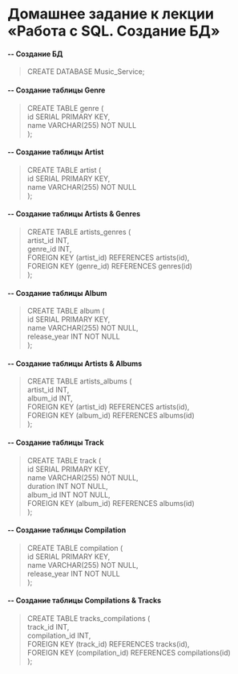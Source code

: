 # Домашнее задание к лекции «Работа с SQL. Создание БД»

#### -- Создание БД
> CREATE DATABASE Music_Service;

#### -- Создание таблицы Genre
> CREATE TABLE genre (\
  id SERIAL PRIMARY KEY,\
  name VARCHAR(255) NOT NULL\
);

#### -- Создание таблицы Artist
> CREATE TABLE artist (\
  id SERIAL PRIMARY KEY,\
  name VARCHAR(255) NOT NULL\
);

#### -- Создание таблицы Artists & Genres
> CREATE TABLE artists_genres (\
  artist_id INT,\
  genre_id INT,\
  FOREIGN KEY (artist_id) REFERENCES artists(id),\
  FOREIGN KEY (genre_id) REFERENCES genres(id)\
);

#### -- Создание таблицы Album
> CREATE TABLE album (\
  id SERIAL PRIMARY KEY,\
  name VARCHAR(255) NOT NULL,\
  release_year INT NOT NULL\
);

#### -- Создание таблицы Artists & Albums
> CREATE TABLE artists_albums (\
  artist_id INT,\
  album_id INT,\
  FOREIGN KEY (artist_id) REFERENCES artists(id),\
  FOREIGN KEY (album_id) REFERENCES albums(id)\
);

#### -- Создание таблицы Track
> CREATE TABLE track (\
  id SERIAL PRIMARY KEY,\
  name VARCHAR(255) NOT NULL,\
  duration INT NOT NULL,\
  album_id INT NOT NULL,\
  FOREIGN KEY (album_id) REFERENCES albums(id)\
);

#### -- Создание таблицы Compilation
> CREATE TABLE compilation (\
  id SERIAL PRIMARY KEY,\
  name VARCHAR(255) NOT NULL,\
  release_year INT NOT NULL\
);

#### -- Создание таблицы Compilations & Tracks
> CREATE TABLE tracks_compilations (\
  track_id INT,\
  compilation_id INT,\
  FOREIGN KEY (track_id) REFERENCES tracks(id),\
  FOREIGN KEY (compilation_id) REFERENCES compilations(id)\
);